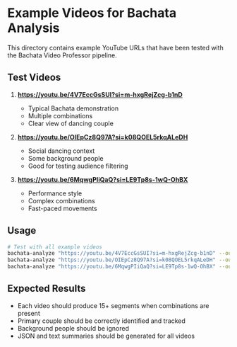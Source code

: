 # Example Videos for Bachata Analysis

This directory contains example YouTube URLs that have been tested with the Bachata Video Professor pipeline.

## Test Videos

1. **https://youtu.be/4V7EccGsSUI?si=m-hxgRejZcg-b1nD**
   - Typical Bachata demonstration
   - Multiple combinations
   - Clear view of dancing couple

2. **https://youtu.be/OIEpCz8Q97A?si=k08QOEL5rkqALeDH**
   - Social dancing context
   - Some background people
   - Good for testing audience filtering

3. **https://youtu.be/6MqwgPIiQaQ?si=LE9Tp8s-1wQ-OhBX**
   - Performance style
   - Complex combinations
   - Fast-paced movements

## Usage

```bash
# Test with all example videos
bachata-analyze "https://youtu.be/4V7EccGsSUI?si=m-hxgRejZcg-b1nD" --out output/video1/
bachata-analyze "https://youtu.be/OIEpCz8Q97A?si=k08QOEL5rkqALeDH" --out output/video2/
bachata-analyze "https://youtu.be/6MqwgPIiQaQ?si=LE9Tp8s-1wQ-OhBX" --out output/video3/
```

## Expected Results

- Each video should produce 15+ segments when combinations are present
- Primary couple should be correctly identified and tracked
- Background people should be ignored
- JSON and text summaries should be generated for all videos